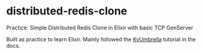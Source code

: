 # distributed-redis-clone
Practice: Simple Distributed Redis Clone in Elixir with basic TCP GenServer

Built as practice to learn Elixir. Mainly followed the [KvUmbrella](https://elixir-lang.org/getting-started/mix-otp/introduction-to-mix.html) tutorial in the docs.
